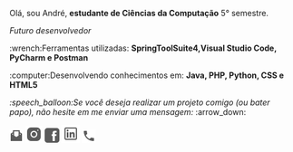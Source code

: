 <p align="left">Olá, sou André, <strong>estudante de Ciências da Computação</strong> 5° semestre.</p>
<p align="left"><em>Futuro desenvolvedor</em></p>

<p align="left">:wrench:Ferramentas utilizadas:  <strong>SpringToolSuite4,Visual Studio Code, PyCharm e Postman</strong></p>

<p align="left">:computer:Desenvolvendo conhecimentos em: <strong>Java, PHP, Python, CSS e HTML5</strong></p>

<p align="left"><em>:speech_balloon:Se você deseja realizar um projeto comigo (ou bater papo), não hesite em me enviar uma mensagem: </em>:arrow_down:</p>

<p align="left"> 
    <a href="mailto:andre_carvalho0@live.com?Subject=Olá André" rel="prev"><img src="https://github.com/carvalhoandre/carvalhoandre/blob/main/img/email_open_24px.png"></a>
    <a href="https://www.instagram.com/slc_andre/" rel="prev"><img src="https://github.com/carvalhoandre/carvalhoandre/blob/main/img/instagram_30px.png"></a>
    <a href="https://www.facebook.com/AndreCarvalho0" rel="prev"><img src="https://github.com/carvalhoandre/carvalhoandre/blob/main/img/facebook_26px.png"></a>
    <a href="https://www.linkedin.com/in/andr%C3%A9-leite-carvalho-b77721146/" rel="prev"><img src="https://github.com/carvalhoandre/carvalhoandre/blob/main/img/linkedin_32px.png"></a>
    <a class="small text-black-50"><a href="callto:55 11 949245875"><img src="https://github.com/carvalhoandre/carvalhoandre/blob/main/img/phone_24px.png"></a></a>
</p>
